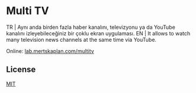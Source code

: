 # Multi TV

TR | Aynı anda birden fazla haber kanalını, televizyonu ya da YouTube kanalını izleyebileceğiniz bir çoklu ekran uygulaması.
EN | It allows to watch many television news channels at the same time via YouTube.

Online: [lab.mertskaplan.com/multitv](https://lab.mertskaplan.com/multitv "https://lab.mertskaplan.com/multitv")

## License
[MIT](https://github.com/mertskaplan/multitv/blob/main/LICENSE)
